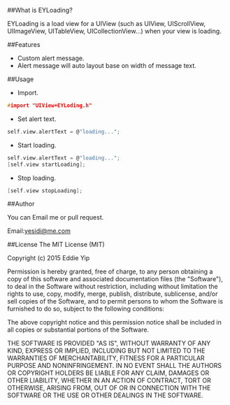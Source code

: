 ##What is EYLoading?

EYLoading is a load view for a UIView (such as UIView, UIScrollView, UIImageView, UITableView, UICollectionView...) when your view is loading.

##Features

* Custom alert message.
* Alert message will auto layout base on width of message text.

##Usage
* Import.

```c
#import "UIView+EYLoding.h"
```
* Set alert text.

```c
self.view.alertText = @"loading...";
```

* Start loading.

```c
self.view.alertText = @"loading...";
[self.view startLoading];
```

* Stop loading.

```c
[self.view stopLoading];
```

##Author

You can Email me or pull request.

Email:yesidi@me.com


##License
The MIT License (MIT)

Copyright (c) 2015 Eddie Yip

Permission is hereby granted, free of charge, to any person obtaining a copy
of this software and associated documentation files (the "Software"), to deal
in the Software without restriction, including without limitation the rights
to use, copy, modify, merge, publish, distribute, sublicense, and/or sell
copies of the Software, and to permit persons to whom the Software is
furnished to do so, subject to the following conditions:

The above copyright notice and this permission notice shall be included in all
copies or substantial portions of the Software.

THE SOFTWARE IS PROVIDED "AS IS", WITHOUT WARRANTY OF ANY KIND, EXPRESS OR
IMPLIED, INCLUDING BUT NOT LIMITED TO THE WARRANTIES OF MERCHANTABILITY,
FITNESS FOR A PARTICULAR PURPOSE AND NONINFRINGEMENT. IN NO EVENT SHALL THE
AUTHORS OR COPYRIGHT HOLDERS BE LIABLE FOR ANY CLAIM, DAMAGES OR OTHER
LIABILITY, WHETHER IN AN ACTION OF CONTRACT, TORT OR OTHERWISE, ARISING FROM,
OUT OF OR IN CONNECTION WITH THE SOFTWARE OR THE USE OR OTHER DEALINGS IN THE
SOFTWARE.


